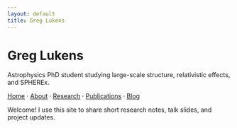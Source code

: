 ```yaml
---
layout: default
title: Greg Lukens
---
```


# Greg Lukens

Astrophysics PhD student studying large-scale structure, relativistic effects, and SPHEREx.

<div class="nav">
  <a href="/">Home</a> ·
  <a href="/about/">About</a> ·
  <a href="/research/">Research</a> ·
  <a href="/publications/">Publications</a> ·
  <a href="/blog/">Blog</a>
</div>

Welcome! I use this site to share short research notes, talk slides, and project updates.
